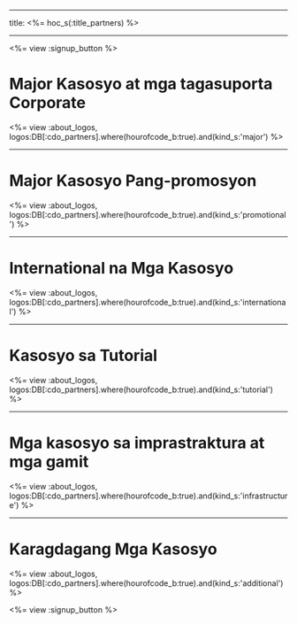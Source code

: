 * * *

title: <%= hoc_s(:title_partners) %>

* * *

<%= view :signup_button %>

# Major Kasosyo at mga tagasuporta Corporate

<%= view :about_logos, logos:DB[:cdo_partners].where(hourofcode_b:true).and(kind_s:'major') %>

* * *

# Major Kasosyo Pang-promosyon

<%= view :about_logos, logos:DB[:cdo_partners].where(hourofcode_b:true).and(kind_s:'promotional') %>

* * *

# International na Mga Kasosyo

<%= view :about_logos, logos:DB[:cdo_partners].where(hourofcode_b:true).and(kind_s:'international') %>

* * *

# Kasosyo sa Tutorial

<%= view :about_logos, logos:DB[:cdo_partners].where(hourofcode_b:true).and(kind_s:'tutorial') %>

* * *

# Mga kasosyo sa imprastraktura at mga gamit

<%= view :about_logos, logos:DB[:cdo_partners].where(hourofcode_b:true).and(kind_s:'infrastructure') %>

* * *

# Karagdagang Mga Kasosyo

<%= view :about_logos, logos:DB[:cdo_partners].where(hourofcode_b:true).and(kind_s:'additional') %>

<%= view :signup_button %>